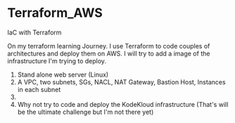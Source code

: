 # Terraform_AWS
IaC with Terraform

On my terraform learning Journey.
I use Terraform to code couples of architectures and deploy them on AWS.
I will try to add a image of the infrastructure I'm trying to deploy.

1. Stand alone web server (Linux)
2. A VPC, two subnets, SGs, NACL, NAT Gateway, Bastion Host, Instances in each subnet
3. 
4. Why not try to code and deploy the KodeKloud infrastructure (That's will be the ultimate challenge but I'm not there yet)

